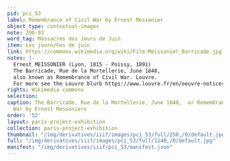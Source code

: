 ```yaml
---
pid: pci_53
label: Remembrance of Civil War by Ernest Messonier
object_type: contextual-images
note: 290-93
word_tag: Massacres des Jours de Juin
item: Les journ√©es de juin
link: https://commons.wikimedia.org/wiki/File:Meissonier_Barricade.jpg
notes: |-
  Ernest MEISSONIER (Lyon, 1815 - Poissy, 1891)
  The Barricade, Rue de la Mortellerie, June 1848,
  also known as Remembrance of Civil War. Louvre.
  For more see the Louvre blurb https://www.louvre.fr/en/oeuvre-notices/barricade-rue-de-la-mortellerie-june-1848
rights: Wikimedia commons
selection: 
caption: The Barricade, Rue de la Mortellerie, June 1848,  or Remembrance of Civil
  War by Ernest Messonierv
order: '52'
layout: paris-project-exhibition
collection: paris-project-exhibition
thumbnail: "/img/derivatives/iiif/images/pci_53/full/250,/0/default.jpg"
full: "/img/derivatives/iiif/images/pci_53/full/1140,/0/default.jpg"
manifest: "/img/derivatives/iiif/pci_53/manifest.json"
---
```

